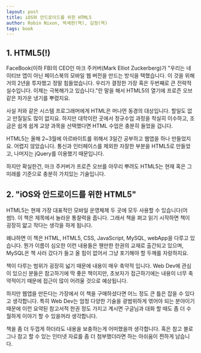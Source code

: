 ```yaml
---
layout: post
title: iOS와 안드로이드를 위한 HTML5
author: Robin Nixon, 박세현(역), 김정(역)
tags: book
---
```


## 1. HTML5(!)

FaceBook(이하 FB)의 CEO인 마크 주커버(Mark Elliot Zuckerberg)가 "우리는 네이티브 앱이 아닌 페이스북의 모바일 웹 버전을 만드는 방식을 택했습니다. 이 것을 위해 거의 2년을 투자했고 정말 힘들었습니다. 우리가 결정한 가장 혹은 두번째로 큰 전략적 실수입니다. 이제는 극복해가고 있습니다."란 말을 해서 HTML5의 열기에 프로즌 오브 같은 차가운 냉기를 뿌렸지요.

사실 저와 같은 시스템 프로그래머에게 HTML은 머나먼 동경의 대상입니다. 할일도 없고 만질일도 많이 없지요. 하지만 대학이란 곳에서 정규수업 과정을 착실히 이수하고, 조금은 쉽게 쉽게 교양 과목을 선택했다면 HTML 수업은 충분히 들었을 겁니다.

HTML5는 올해 2~3월에 아르바이트를 위해서 3일간 공부하고 웹앱을 하나 만들었지요. 어렵지 않았습니다. 통신과 인터페이스를 제외한 자잘한 부분을 HTML5로 만들었고, 나머지는 jQuery를 이용했기 때문입니다.

하지만 확실한건, 마크 주커버가 프로즌 오브를 아무리 뿌려도 HTML5는 현재 혹은 그 미래를 기준으로 충분히 가치있는 기술입니다.

## 2. "iOS와 안드로이드를 위한 HTML5"

HTML5는 현재 가장 대표적인 모바일 운영체제 두 곳에 모두 사용할 수 있습니다(어썸!). 이 책은 제목에서 놀라운 통찰력을 줍니다. 그래서 책을 펴고 읽기 시작하면 책이 굉장히 얇고 작다는 생각을 하게 됩니다.

왜냐하면 이 책은 HTML, HTML5, CSS, JavaScript, MySQL, webApp을 다루고 있습니다. 뭔가 이름이 심오한 이런 내용들은 웬만한 한권의 교재로 출간되고 있으며, MySQL은 책 사러 갔다가 들고 올 힘이 없어서 그냥 포기해야 할 두께를 자랑하지요.

책이 다루는 범위가 굉장히 넓기 때문에 내용이 매우 축약적 입니다. Web Dev에 관심이 있으신 분들은 참고하기에 딱 좋은 책이지만, 초보자가 접근하기에는 내용이 너무 축약적이기 때문에 접근이 많이 어려울 것으로 예상됩니다.

하지만 웹앱을 만든다는 가장에서 이 책을 구매하셨다면 어느 정도 큰 틀은 잡을 수 있다고 생각합니다. 특히 Web Dev는 엄청 다양한 기술을 광범위하게 엮어야 되는 분야이기 때문에 이런 요약된 참고서적 한권 정도 가지고 계시면 구글님과 대화 할 때도 좀 더 수월하게 이야기 할 수 있을꺼라 생각합니다.

책을 좀 더 두껍게 하더라도 내용을 보충하는게 어떠했을까 생각합니다. 혹은 참고  블로그나 참고 할 수 있는 인터넷 자료를 좀 더 첨부했더라면 하는 아쉬움이 찐하게 남습니다.